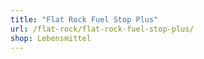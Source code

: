 ```yaml
---
title: "Flat Rock Fuel Stop Plus"
url: /flat-rock/flat-rock-fuel-stop-plus/
shop: Lebensmittel
---
```

